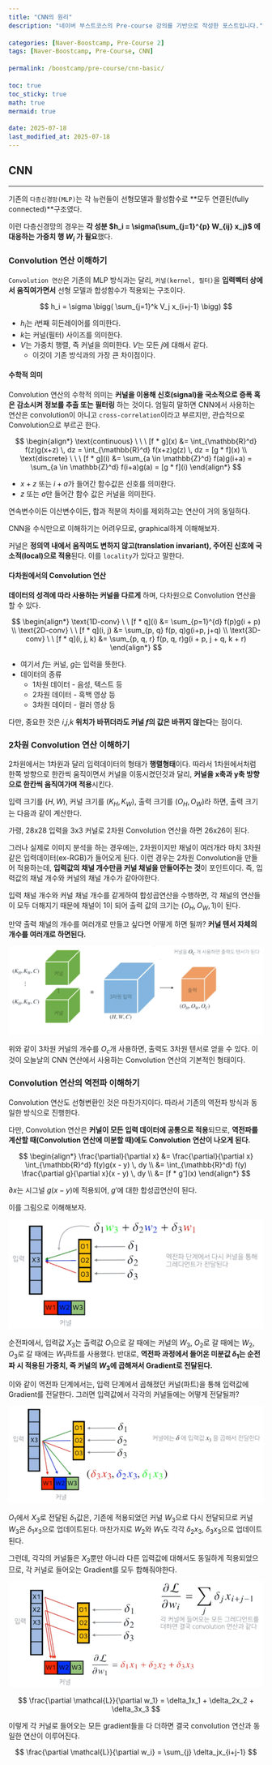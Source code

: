 ```yaml
---
title: "CNN의 원리"
description: "네이버 부스트코스의 Pre-course 강의를 기반으로 작성한 포스트입니다."

categories: [Naver-Boostcamp, Pre-Course 2]
tags: [Naver-Boostcamp, Pre-Course, CNN]

permalink: /boostcamp/pre-course/cnn-basic/

toc: true
toc_sticky: true
math: true
mermaid: true

date: 2025-07-18
last_modified_at: 2025-07-18
---
```


## CNN
-------

기존의 `다층신경망(MLP)`는 각 뉴런들이 선형모델과 활성함수로 **모두 연결된(fully connected)**구조였다.

이런 다층신경망의 경우는 **각 성분 $h_i = \sigma(\sum_{j=1}^{p} W_{ij} x_j)$ 에 대응하는 가중치 행 $W_i$ 가 필요**했다.

### Convolution 연산 이해하기

`Convolution 연산`은 기존의 MLP 방식과는 달리, `커널(kernel, 필터)`을 **입력벡터 상에서 움직여가면서** 선형 모델과 합성함수가 적용되는 구조이다.

$$
h_i = \sigma \bigg( \sum_{j=1}^k V_j x_{i+j-1} \bigg)
$$

- $h_i$는 $i$번째 히든레이어를 의미한다.
- $k$는 커널(필터) 사이즈를 의미한다.
- $V$는 가중치 행렬, 즉 커널을 의미한다. $V$는 모든 $j$에 대해서 같다.
    - 이것이 기존 방식과의 가장 큰 차이점이다.

#### 수학적 의미

Convolution 연산의 수학적 의미는 **커널을 이용해 신호(signal)을 국소적으로 증폭 혹은 감소시켜 정보를 추출 또는 필터링** 하는 것이다. 엄밀히 말하면 CNN에서 사용하는 연산은 convolution이 아니고 `cross-correlation`이라고 부르지만, 관습적으로 Convolution으로 부르곤 한다.

$$
\begin{align*}
\text{continuous} \ \ \ [f * g](x) &= \int_{\mathbb{R}^d} f(z)g(x+z) \, dz = \int_{\mathbb{R}^d} f(x+z)g(z) \, dz = [g * f](x) \\
\text{discrete} \ \ \ [f * g](i) &= \sum_{a \in \mathbb{Z}^d} f(a)g(i+a) = \sum_{a \in \mathbb{Z}^d} f(i+a)g(a) = [g * f](i)
\end{align*}
$$

- $x + z$ 또는 $i + a$가 들어간 함수값은 신호를 의미한다.
- $z$ 또는 $a$만 들어간 함수 값은 커널을 의미한다.

연속변수이든 이산변수이든, 합과 적분의 차이를 제외하고는 연산이 거의 동일하다.

CNN을 수식만으로 이해하기는 어려우므로, graphical하게 이해해보자.



커널은 **정의역 내에서 움직여도 변하지 않고(translation invariant), 주어진 신호에 국소적(local)으로 적용**된다. 이를 `locality`가 있다고 말한다.

#### 다차원에서의 Convolution 연산

**데이터의 성격에 따라 사용하는 커널을 다르게** 하며, 다차원으로 Convolution 연산을 할 수 있다.

$$
\begin{align*}
\text{1D-conv} \ \ [f * q](i) &= \sum_{p=1}^{d} f(p)g(i + p) \\
\text{2D-conv} \ \ [f * q](i, j) &= \sum_{p, q} f(p, q)g(i+p, j+q) \\
\text{3D-conv} \ \ [f * q](i, j, k) &= \sum_{p, q, r} f(p, q, r)g(i + p, j + q, k + r)
\end{align*}
$$

- 여기서 $f$는 커널, $g$는 입력을 뜻한다.
- 데이터의 종류
    - 1차원 데이터 - 음성, 텍스트 등
    - 2차원 데이터 - 흑백 영상 등
    - 3차원 데이터 - 컬러 영상 등

다만, 중요한 것은 $i$,$j$,$k$ **위치가 바뀌더라도 커널 $f$의 값은 바뀌지 않는다**는 점이다.

### 2차원 Convolution 연산 이해하기

2차원에서는 1차원과 달리 입력데이터의 형태가 **행렬형태**이다. 따라서 1차원에서처럼 한쪽 방향으로 한칸씩 움직이면서 커널을 이동시켰던것과 달리, **커널을 x축과 y축 방향으로 한칸씩 움직여가며 적용**시킨다.

입력 크기를 $(H,W)$, 커널 크기를 $(K_H, K_W)$, 출력 크기를 $(O_H, O_W)$라 하면, 출력 크기는 다음과 같이 계산한다.

가령, 28x28 입력을 3x3 커널로 2차원 Convolution 연산을 하면 26x26이 된다.

그러나 실제로 이미지 분석을 하는 경우에는, 2차원이지만 채널이 여러개라 마치 3차원 같은 입력데이터(ex-RGB)가 들어오게 된다. 이런 경우는 2차원 Convolution을 만들어 적용하는데, **입력값의 채널 개수만큼 커널 채널을 만들어주는 것**이 포인트이다. 즉, 입력값의 채널 개수와 커널의 채널 개수가 같아야한다.

입력 채널 개수와 커널 채널 개수를 같게하여 합성곱연산을 수행하면, 각 채널의 연산들이 모두 더해지기 때문에 채널이 1이 되어 출력 값의 크기는 $(O_H, O_W, 1)$이 된다.

만약 출력 채널의 개수를 여러개로 만들고 싶다면 어떻게 하면 될까? **커널 텐서 자체의 개수를 여러개로 하면된다.**

<img src="../assets/img/post/naver-boostcamp/2d-conv.png">

위와 같이 3차원 커널의 개수를 $O_c$개 사용하면, 출력도 3차원 텐서로 얻을 수 있다. 이것이 오늘날의 CNN 연산에서 사용하는 Convolution 연산의 기본적인 형태이다.

### Convolution 연산의 역전파 이해하기

Convolution 연산도 선형변환인 것은 마찬가지이다. 따라서 기존의 역전파 방식과 동일한 방식으로 진행한다.

다만, Convolution 연산은 **커널이 모든 입력 데이터에 공통으로 적용**되므로, **역전파를 계산할 때(Convolution 연산에 미분할 때)에도 Convolution 연산이 나오게 된다.**

$$
\begin{align*}
\frac{\partial}{\partial x} &= \frac{\partial}{\partial x} \int_{\mathbb{R}^d} f(y)g(x - y) \, dy \\
&= \int_{\mathbb{R}^d} f(y) \frac{\partial g}{\partial x}(x - y) \, dy \\
&= [f * g'](x)
\end{align*}
$$

$\partial x$는 시그널 $g(x - y)$에 적용되어, $g'$에 대한 합성곱연산이 된다.

이를 그림으로 이해해보자.

<img src="../assets/img/post/naver-boostcamp/conv-back.png">

순전파에서, 입력값 $X_3$는 출력값 $O_1$으로 갈 때에는 커널의 $W_3$, $O_2$로 갈 때에는 $W_2$, $O_3$로 갈 때에는 $W_1$파트를 사용했다. 반대로, **역전파 과정에서 들어온 미분값 $\delta_1$는 순전파 시 적용된 가중치, 즉 커널의 $W_3$에 곱해져서 Gradient로 전달된다.**

이와 같이 역전파 단계에서는, 입력 단계에서 곱해졌던 커널(파트)을 통해 입력값에 Gradient를 전달한다. 그러면 입력값에서 각각의 커널들에는 어떻게 전달될까?

<img src="../assets/img/post/naver-boostcamp/conv-back2.png">

$O_1$에서 $X_3$로 전달된 $\delta_1$값은, 기존에 적용되었던 커널 $W_3$으로 다시 전달되므로 커널 $W_3$은 $\delta_1x_3$으로 업데이트된다. 마찬가지로 $W_2$와 $W_1$도 각각 $\delta_2x_3$, $\delta_3x_3$으로 업데이트된다.

그런데, 각각의 커널들은 $X_3$뿐만 아니라 다른 입력값에 대해서도 동일하게 적용되었으므로, 각 커널로 들어오는 Gradient를 모두 합해줘야한다.

<img src="../assets/img/post/naver-boostcamp/conv-back3.png">

$$
\frac{\partial \mathcal{L}}{\partial w_1} = \delta_1x_1 + \delta_2x_2 + \delta_3x_3
$$

이렇게 각 커널로 들어오는 모든 gradient들을 다 더하면 결국 convolution 연산과 동일한 연산이 이루어진다.

$$
\frac{\partial \mathcal{L}}{\partial w_i} = \sum_{j} \delta_jx_{i+j-1}
$$